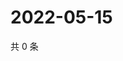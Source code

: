 # 2022-05-15

共 0 条

<!-- BEGIN WEIBO -->
<!-- 最后更新时间 Sun May 15 2022 07:17:01 GMT+0800 (China Standard Time) -->

<!-- END WEIBO -->
